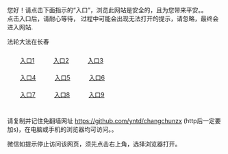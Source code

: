 您好！请点击下面指示的“入口”，浏览此网站是安全的，且为您带来平安。。 <br/>
点击入口后，请耐心等待， 过程中可能会出现无法打开的提示，请忽略，最终会进入网站. </br>

法轮大法在长春<br/>
<div style="padding:10px"><a style="margin:20px" target="_blank" href="https://d16vxa87m4wya3.cloudfront.net/2Qpsp?xaycr" id="ccLink1" rel="nofollow">入口1</a> <a target="_blank" style="margin:20px" href="https://d2ultdgxgj4b42.cloudfront.net/2Qpsp?cyqayqyi" id="ccLink2" rel="nofollow">入口2</a> <a style="margin:20px" target="_blank" href="https://d2qb7h9ngrqzz1.cloudfront.net/2Qpsp?cjqznwrq" id="ccLink3" rel="nofollow">入口3</a></div>

<div style="padding:10px" ><a style="margin:20px" target="_blank" href="https://d16vxa87m4wya3.cloudfront.net/2Qpsp?xaycr" id="ccLink4" rel="nofollow">入口4</a> <a style="margin:20px" href="https://d2ultdgxgj4b42.cloudfront.net/2Qpsp?cyqayqyi" target="_blank" id="ccLink5" rel="nofollow">入口5</a> <a style="margin:20px" href="https://d2qb7h9ngrqzz1.cloudfront.net/2Qpsp?cjqznwrq" target="_blank" id="ccLink6" rel="nofollow">入口6</a></div>

<div style="padding:10px"><a style="margin:20px" target="_blank" href="https://d16vxa87m4wya3.cloudfront.net/2Qpsp?xaycr" id="ccLink7" rel="nofollow">入口7</a> <a style="margin:20px" href="https://d2ultdgxgj4b42.cloudfront.net/2Qpsp?cyqayqyi" target="_blank" id="ccLink8" rel="nofollow">入口8</a> <a style="margin:20px" target="_blank" href="https://d2qb7h9ngrqzz1.cloudfront.net/2Qpsp?cjqznwrq" id="ccLink9" rel="nofollow">入口9</a></div>

<br/>



请复制并记住免翻墙网址 https://github.com/yntd/changchunzx (http后一定要加s)，在电脑或手机的浏览器均可访问。。<br/>

微信如提示停止访问该网页，须先点击右上角，选择浏览器打开。
